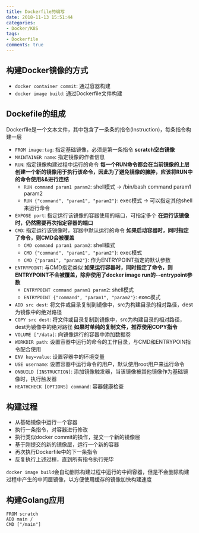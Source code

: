 ```yaml
---
title: Dockerfile的编写
date: 2018-11-13 15:51:44
categories: 
- Docker/K8S
tags: 
- Dockerfile
comments: true
---
```


## 构建Docker镜像的方式

* `docker container commit`: 通过容器构建
* `docker image build`: 通过Dockerfile文件构建

## Dockefile的组成

Dockerfile是一个文本文件，其中包含了一条条的指令(Instruction)，每条指令构建一层

* `FROM image:tag`: 指定基础镜像，必须是第一条指令 **scratch空白镜像**
* `MAINTAINER name`: 指定镜像的作者信息
* `RUN`: 指定镜像构建过程中运行的命令 **每一个RUN命令都会在当前镜像的上层创建一个新的镜像用于执行该命令，因此为了避免镜像的臃肿，应该将RUN中的命令使用&&进行连结**
  * `RUN command param1 param2`: shell模式 -> /bin/bash command param1 param2
  * `RUN {"command", "param1", "param2"}`: exec模式 -> 可以指定其他shell来运行命令
* `EXPOSE port`: 指定运行该镜像的容器使用的端口，可指定多个 **在运行该镜像时，仍然需要再次指定容器的端口**
* `CMD`: 指定运行该镜像时，容器中默认运行的命令 **如果启动容器时，同时指定了命令，则CMD会被覆盖**
  * `CMD command param1 param2`: shell模式
  * `CMD {"command", "param1", "param2"}`: exec模式
  * `CMD {"param1", "param2"}`: 作为ENTRYPOINT指定的默认参数
* `ENTRYPOINT`: 与CMD指定类似 **如果运行容器时，同时指定了命令，则ENTRYPOINT不会被覆盖，除非使用了docker image run的--entrypoint参数**
  * `ENTRYPOINT command param1 param2`: shell模式
  * `ENTRYPOINT {"command", "param1", "param2"}`: exec模式
* `ADD src dest`: 将文件或目录复制到镜像中，src为构建目录的相对路径，dest为镜像中的绝对路径
* `COPY src dest`: 将文件或目录复制到镜像中，src为构建目录的相对路径，dest为镜像中的绝对路径 **如果时单纯的复制文件，推荐使用COPY指令**
* `VOLUME ["/data]`: 向镜像运行的容器中添加数据卷
* `WORKDIR path`: 设置容器中运行的命令的工作目录，与CMD和ENTRYPOIN指令配合使用
* `ENV key=value`: 设置容器中的环境变量
* `USE username`: 设置容器中运行命令的用户，默认使用root用户来运行命令
* `ONBUILD [INSTRUCTION]`: 添加镜像触发器，当该镜像被其他镜像作为基础镜像时，执行触发器
* `HEATHCHECK [OPTIONS] command`: 容器健康检查

## 构建过程

* 从基础镜像中运行一个容器
* 执行一条指令，对容器进行修改
* 执行类似docker commit的操作，提交一个新的镜像层
* 基于刚提交的新的镜像层，运行一个新的容器
* 再次执行Dockerfile中的下一条指令
* 反复执行上述过程，直到所有指令执行完毕

`docker image build`会自动删除构建过程中运行的中间容器，但是不会删除构建过程中产生的中间层镜像，以方便使用缓存的镜像加快构建速度

## 构建Golang应用

```dockefile
FROM scratch
ADD main /
CMD ["/main"]
```